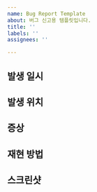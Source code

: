 ```yaml
---
name: Bug Report Template
about: 버그 신고용 템플릿입니다.
title: ''
labels: ''
assignees: ''

---
```


## 발생 일시

## 발생 위치

## 증상

## 재현 방법

## 스크린샷